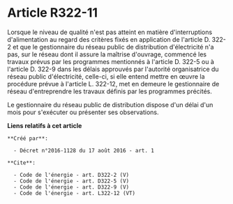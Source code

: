 # Article R322-11

Lorsque le niveau de qualité n'est pas atteint en matière d'interruptions d'alimentation au regard des critères fixés en
application de l'article D. 322-2 et que le gestionnaire du réseau public de distribution d'électricité n'a pas, sur le
réseau dont il assure la maîtrise d'ouvrage, commencé les travaux prévus par les programmes mentionnés à l'article D. 322-5
ou à l'article D. 322-9 dans les délais approuvés par l'autorité organisatrice du réseau public d'électricité, celle-ci, si
elle entend mettre en œuvre la procédure prévue à l'article L. 322-12, met en demeure le gestionnaire de réseau
d'entreprendre les travaux définis par les programmes précités. 

Le gestionnaire du réseau public de distribution dispose d'un délai d'un mois pour s'exécuter ou présenter ses observations.

**Liens relatifs à cet article**

	**Créé par**:

	  - Décret n°2016-1128 du 17 août 2016 - art. 1

	**Cite**:

	  - Code de l'énergie - art. D322-2 (V)
	  - Code de l'énergie - art. D322-5 (V)
	  - Code de l'énergie - art. D322-9 (V)
	  - Code de l'énergie - art. L322-12 (VT)
